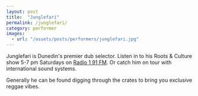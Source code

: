 ```yaml
---
layout: post
title:  "Junglefari"
permalink: /junglefari/
category: performer
images: 
  - url: "/assets/posts/performers/junglefari.jpg"
---
```


Junglefari is Dunedin's premier dub selector. Listen in to his Roots & Culture show 5-7 pm Saturdays on [Radio 1 91 FM](http://www.mixcloud.com/tag/junglefari/). Or catch him on tour with international sound systems. 

Generally he can be found digging through the crates to bring you exclusive reggae vibes.